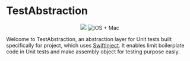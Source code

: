 # TestAbstraction

<p align="center">
    <img src="https://img.shields.io/badge/Swift-5.6-orange.svg" />
    <img src="https://img.shields.io/badge/platforms-ios+mac-brightgreen.svg?style=flat" alt="iOS + Mac" />
</p>

Welcome to TestAbstraction, an abstraction layer for Unit tests built specifically for project, which uses [SwiftInject](https://github.com/Swinject/Swinject). It enables limit boilerplate code in Unit tests and make assembly object for testing purpose easly. 
